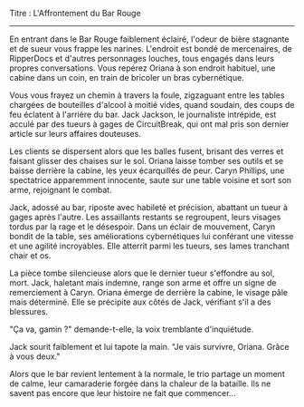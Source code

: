 Titre : L'Affrontement du Bar Rouge

---

En entrant dans le Bar Rouge faiblement éclairé, l'odeur de bière stagnante et de sueur vous frappe les narines. L'endroit est bondé de mercenaires, de RipperDocs et d'autres personnages louches, tous engagés dans leurs propres conversations. Vous repérez Oriana à son endroit habituel, une cabine dans un coin, en train de bricoler un bras cybernétique.

Vous vous frayez un chemin à travers la foule, zigzaguant entre les tables chargées de bouteilles d'alcool à moitié vides, quand soudain, des coups de feu éclatent à l'arrière du bar. Jack Jackson, le journaliste intrépide, est acculé par des tueurs à gages de CircuitBreak, qui ont mal pris son dernier article sur leurs affaires douteuses.

Les clients se dispersent alors que les balles fusent, brisant des verres et faisant glisser des chaises sur le sol. Oriana laisse tomber ses outils et se baisse derrière la cabine, les yeux écarquillés de peur. Caryn Phillips, une spectatrice apparemment innocente, saute sur une table voisine et sort son arme, rejoignant le combat.

Jack, adossé au bar, riposte avec habileté et précision, abattant un tueur à gages après l'autre. Les assaillants restants se regroupent, leurs visages tordus par la rage et le désespoir. Dans un éclair de mouvement, Caryn bondit de la table, ses améliorations cybernétiques lui conférant une vitesse et une agilité incroyables. Elle atterrit parmi les tueurs, ses lames tranchant chair et os.

La pièce tombe silencieuse alors que le dernier tueur s'effondre au sol, mort. Jack, haletant mais indemne, range son arme et offre un signe de remerciement à Caryn. Oriana émerge de derrière la cabine, le visage pâle mais déterminé. Elle se précipite aux côtés de Jack, vérifiant s'il a des blessures.

"Ça va, gamin ?" demande-t-elle, la voix tremblante d'inquiétude.

Jack sourit faiblement et lui tapote la main. "Je vais survivre, Oriana. Grâce à vous deux."

Alors que le bar revient lentement à la normale, le trio partage un moment de calme, leur camaraderie forgée dans la chaleur de la bataille. Ils ne savent pas encore que leur histoire ne fait que commencer...
